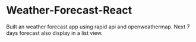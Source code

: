 # Weather-Forecast-React
Built an weather forecast app using rapid api and openweathermap. Next 7 days forecast also display in a list view.
